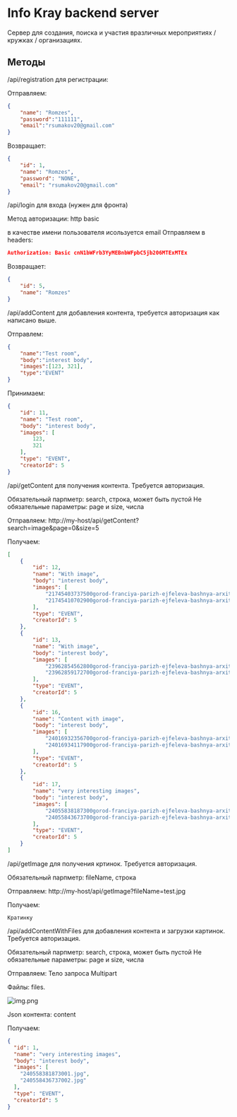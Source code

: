 # Info Kray backend server

Сервер для создания, поиска и участия вразличных мероприятиях / кружках / организациях.

## Методы
/api/registration для регистрации:

Отправляем:
```Json
{
	"name": "Romzes",
	"password":"111111",
	"email":"rsumakov20@gmail.com"
}
```
Возвращает:
```Json
{
	"id": 1,
	"name": "Romzes",
	"password": "NONE",
	"email": "rsumakov20@gmail.com"
}
```
/api/login для входа (нужен для фронта)

Метод авторизации: http basic 

в качестве имени пользователя исользуется email
Отправляем в headers: 
```json
Authorization: Basic cnN1bWFrb3YyMEBnbWFpbC5jb206MTExMTEx
```
Возвращает:
```json
{
	"id": 5,
	"name": "Romzes"
}
```
/api/addContent для добавления контента, требуется авторизация как написано выше.

Отправлем:
```json
{
	"name":"Test room",
	"body":"interest body",
	"images":[123, 321],
	"type":"EVENT"
}
```
Принимаем:
```json
{
	"id": 11,
	"name": "Test room",
	"body": "interest body",
	"images": [
		123,
		321
	],
	"type": "EVENT",
	"creatorId": 5
}
```
/api/getContent для получения контента. Требуется авторизация. 

Обязательный парпметр: search, строка, может быть пустой
Не обязательные параметры: page и size, числа

Отправляем:
http://my-host/api/getContent?search=image&page=0&size=5

Получаем:
```json
[
	{
		"id": 12,
		"name": "With image",
		"body": "interest body",
		"images": [
			"21745403737500gorod-franciya-parizh-ejfeleva-bashnya-arxitektura-pod-ejfelevoj.jpg",
			"21745410702900gorod-franciya-parizh-ejfeleva-bashnya-arxitektura-pod-ejfelevoj.jpg"
		],
		"type": "EVENT",
		"creatorId": 5
	},
	{
		"id": 13,
		"name": "With image",
		"body": "interest body",
		"images": [
			"23962854562800gorod-franciya-parizh-ejfeleva-bashnya-arxitektura-pod-ejfelevoj.jpg",
			"23962859172700gorod-franciya-parizh-ejfeleva-bashnya-arxitektura-pod-ejfelevoj.jpg"
		],
		"type": "EVENT",
		"creatorId": 5
	},
	{
		"id": 16,
		"name": "Content with image",
		"body": "interest body",
		"images": [
			"24016932356700gorod-franciya-parizh-ejfeleva-bashnya-arxitektura-pod-ejfelevoj.jpg",
			"24016934117900gorod-franciya-parizh-ejfeleva-bashnya-arxitektura-pod-ejfelevoj.jpg"
		],
		"type": "EVENT",
		"creatorId": 5
	},
	{
		"id": 17,
		"name": "very interesting images",
		"body": "interest body",
		"images": [
			"24055838187300gorod-franciya-parizh-ejfeleva-bashnya-arxitektura-pod-ejfelevoj.jpg",
			"24055843673700gorod-franciya-parizh-ejfeleva-bashnya-arxitektura-pod-ejfelevoj.jpg"
		],
		"type": "EVENT",
		"creatorId": 5
	}
]
```

/api/getImage для получения кртинок. Требуется авторизация.

Обязательный парпметр: fileName, строка

Отправляем:
http://my-host/api/getImage?fileName=test.jpg

Получаем:
```text
Кратинку
```

/api/addContentWithFiles для добавления контента и загрузки картинок. Требуется авторизация.

Обязательный парпметр: search, строка, может быть пустой
Не обязательные параметры: page и size, числа

Отправляем:
Тело запроса Multipart

Файлы: files.

![img.png](img_1.png)

Json контента: content

Получаем:
```json
{
  "id": 1,
  "name": "very interesting images",
  "body": "interest body",
  "images": [
    "240558381873001.jpg",
    "240558436737002.jpg"
  ],
  "type": "EVENT",
  "creatorId": 5
}
```